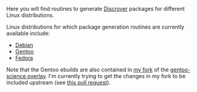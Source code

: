Here you will find routines to generate [Discrover](https://github.com/maaskola/discrover) packages for different Linux distributions.

Linux distributions for which package generation routines are currently available include:

 * [Debian](https://www.debian.org/)
 * [Gentoo](https://www.gentoo.org/)
 * [Fedora](https://fedoraproject.org/)

Note that the Gentoo ebuilds are also contained in [my fork](https://github.com/maaskola/sci) of the [gentoo-science overlay](https://github.com/gentoo-science/sci).
I'm currently trying to get the changes in my fork to be included upstream (see [this pull request](https://github.com/gentoo-science/sci/pull/297)).
